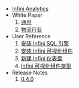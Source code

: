 <!-- docs/_sidebar.md -->

* [Infini Analytics](/)
* White Paper
    1. [通用](white_paper.md)
    1. [物流行业](white_paper_logistics.md)
* User Reference
    1. [安装 Infini SQL 引擎](install_infini_sql.md)
    1. [安装 Infini 可视化组件](install_infini_bi.md)
    1. [新建 Infini 仪表盘](add_dashboard.md)
    1. [Infini 可视化组件类型](chart_types.md)
* Release Notes
    1. [0.4.0](0.4.0_release_notes.md)
